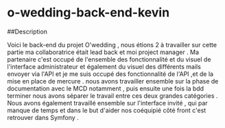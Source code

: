 # o-wedding-back-end-kevin

##Description

Voici le back-end du projet O'wedding , nous étions 2 à travailler sur cette partie ma collaboratrice était lead back
et moi project manager . Ma partenaire c'est occupé de l'ensemble des fonctionnalité et du visuel 
de l'interface administrateur et également du visuel des différents  mails envoyer via l'API et 
je me suis occupé des fonctionnalité de l'API ,et de la mise en place de mercure .
nous avons travailler ensemble sur la phase de documentation avec le MCD notamment ,
puis ensuite une fois la bdd terminer nous avons séparer le travail entre ces deux grandes catégories .
Nous avons également travaillé ensemble sur l'interface invité , qui par manque de temps et dans le but d'aider
nos coéquipié côté front c'est retrouver dans Symfony .
